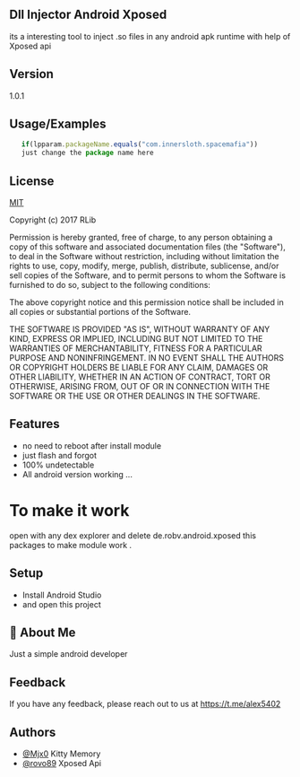 ## Dll Injector Android Xposed

its a interesting tool to inject .so files in any android apk runtime with help of Xposed api 


## Version
1.0.1
## Usage/Examples

```javascript
   if(lpparam.packageName.equals("com.innersloth.spacemafia")) 
   just change the package name here
```

## License

[MIT](https://choosealicense.com/licenses/mit/)

Copyright (c) 2017 RLib

Permission is hereby granted, free of charge, to any person obtaining a copy
of this software and associated documentation files (the "Software"), to deal
in the Software without restriction, including without limitation the rights
to use, copy, modify, merge, publish, distribute, sublicense, and/or sell
copies of the Software, and to permit persons to whom the Software is
furnished to do so, subject to the following conditions:

The above copyright notice and this permission notice shall be included in all
copies or substantial portions of the Software.

THE SOFTWARE IS PROVIDED "AS IS", WITHOUT WARRANTY OF ANY KIND, EXPRESS OR
IMPLIED, INCLUDING BUT NOT LIMITED TO THE WARRANTIES OF MERCHANTABILITY,
FITNESS FOR A PARTICULAR PURPOSE AND NONINFRINGEMENT. IN NO EVENT SHALL THE
AUTHORS OR COPYRIGHT HOLDERS BE LIABLE FOR ANY CLAIM, DAMAGES OR OTHER
LIABILITY, WHETHER IN AN ACTION OF CONTRACT, TORT OR OTHERWISE, ARISING FROM,
OUT OF OR IN CONNECTION WITH THE SOFTWARE OR THE USE OR OTHER DEALINGS IN THE
SOFTWARE.


## Features

- no need to reboot after install module
- just flash and forgot
- 100% undetectable
- All android version working ...


# To make it work
 

 open with any dex explorer
 and delete de.robv.android.xposed this packages
 to make module work .


## Setup

- Install Android Studio 
- and open this project
## 🚀 About Me
Just a simple android developer 


## Feedback

If you have any feedback, please reach out to us at https://t.me/alex5402


## Authors

- [@Mjx0](https://github.com/MJx0) Kitty Memory
- [@rovo89](https://github.com/rovo89) Xposed Api

